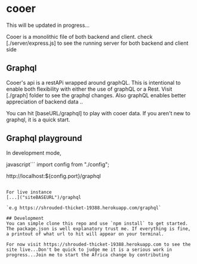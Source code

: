 # cooer

This will be updated in progress...

Cooer is a monolithic file of both backend and client.
check [./server/express.js] to see the running server for both backend and client side

## Graphql
Cooer's api is a restAPi wrapped around graphQL. This is intentional to enable both flexibility with either the use of graphQL or a Rest.
Visit [./graph] folder to see the graphql changes. 
Also graphQL enables better appreciation of backend data .. 

You can hit [baseURL/graphql] to play with cooer data. If you aren't new to
graphql, it is a quick start.

## Graphql playground
In development mode, 

javascript```
 import config from "./config";

 http://localhost:${config.port}/graphql
```

For live instance
[...]("siteBASEURL")/graphql

`e.g https://shrouded-thicket-19388.herokuapp.com/graphql`

## Development
You can simple clone this repo and use `npm install` to get started. The package.json is well explanatory trust me. If everything is fine, a printout of what url to hit will appear on your terminal.

For now visit https://shrouded-thicket-19388.herokuapp.com to see the site live...Don't be quick to judge me it is a serious work in progress...Join me to start the Africa change by contributing
